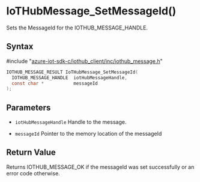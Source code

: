 # IoTHubMessage_SetMessageId()

Sets the MessageId for the IOTHUB_MESSAGE_HANDLE.

## Syntax

\#include "[azure-iot-sdk-c/iothub_client/inc/iothub_message.h](../iot-c-ref-iothub-message-h.md)"  
```C
IOTHUB_MESSAGE_RESULT IoTHubMessage_SetMessageId(
  IOTHUB_MESSAGE_HANDLE  iotHubMessageHandle,
  const char *           messageId
);
```

## Parameters
* `iotHubMessageHandle` Handle to the message. 

* `messageId` Pointer to the memory location of the messageId

## Return Value
Returns IOTHUB_MESSAGE_OK if the messageId was set successfully or an error code otherwise.

